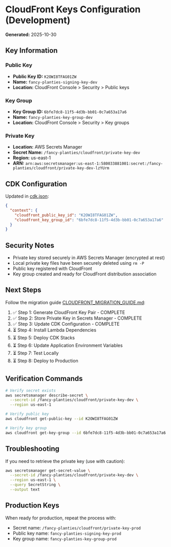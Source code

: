 # CloudFront Keys Configuration (Development)

**Generated:** 2025-10-30

## Key Information

### Public Key
- **Public Key ID:** `K2OWI8TFAG01ZW`
- **Name:** `fancy-planties-signing-key-dev`
- **Location:** CloudFront Console > Security > Public keys

### Key Group
- **Key Group ID:** `6bfe7dc8-11f5-4d3b-bb01-0c7a653a17a6`
- **Name:** `fancy-planties-key-group-dev`
- **Location:** CloudFront Console > Security > Key groups

### Private Key
- **Location:** AWS Secrets Manager
- **Secret Name:** `/fancy-planties/cloudfront/private-key-dev`
- **Region:** us-east-1
- **ARN:** `arn:aws:secretsmanager:us-east-1:580033881001:secret:/fancy-planties/cloudfront/private-key-dev-lzYUrm`

## CDK Configuration

Updated in [cdk.json](cdk.json):
```json
{
  "context": {
    "cloudfront_public_key_id": "K2OWI8TFAG01ZW",
    "cloudfront_key_group_id": "6bfe7dc8-11f5-4d3b-bb01-0c7a653a17a6"
  }
}
```

## Security Notes

- Private key stored securely in AWS Secrets Manager (encrypted at rest)
- Local private key files have been securely deleted using `rm -P`
- Public key registered with CloudFront
- Key group created and ready for CloudFront distribution association

## Next Steps

Follow the migration guide [CLOUDFRONT_MIGRATION_GUIDE.md](../CLOUDFRONT_MIGRATION_GUIDE.md):

1. ✅ Step 1: Generate CloudFront Key Pair - COMPLETE
2. ✅ Step 2: Store Private Key in Secrets Manager - COMPLETE
3. ✅ Step 3: Update CDK Configuration - COMPLETE
4. ⏳ Step 4: Install Lambda Dependencies
5. ⏳ Step 5: Deploy CDK Stacks
6. ⏳ Step 6: Update Application Environment Variables
7. ⏳ Step 7: Test Locally
8. ⏳ Step 8: Deploy to Production

## Verification Commands

```bash
# Verify secret exists
aws secretsmanager describe-secret \
  --secret-id /fancy-planties/cloudfront/private-key-dev \
  --region us-east-1

# Verify public key
aws cloudfront get-public-key --id K2OWI8TFAG01ZW

# Verify key group
aws cloudfront get-key-group --id 6bfe7dc8-11f5-4d3b-bb01-0c7a653a17a6
```

## Troubleshooting

If you need to retrieve the private key (use with caution):
```bash
aws secretsmanager get-secret-value \
  --secret-id /fancy-planties/cloudfront/private-key-dev \
  --region us-east-1 \
  --query SecretString \
  --output text
```

## Production Keys

When ready for production, repeat the process with:
- Secret name: `/fancy-planties/cloudfront/private-key-prod`
- Public key name: `fancy-planties-signing-key-prod`
- Key group name: `fancy-planties-key-group-prod`
